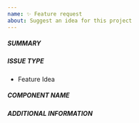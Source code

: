 ```yaml
---
name: ✨ Feature request
about: Suggest an idea for this project
---
```

<!--- First, verify that your feature was not already discussed on GitHub -->
<!--- Complete *all* sections as described, this form is processed automatically -->

##### SUMMARY
<!--- Describe the new feature/improvement briefly below -->

##### ISSUE TYPE
- Feature Idea

##### COMPONENT NAME
<!--- Write the name of the component the issue applies to (e.g. indexer) below, use your best guess if unsure -->

##### ADDITIONAL INFORMATION
<!--- Describe how the feature would be used, why it is needed and what it would solve -->
